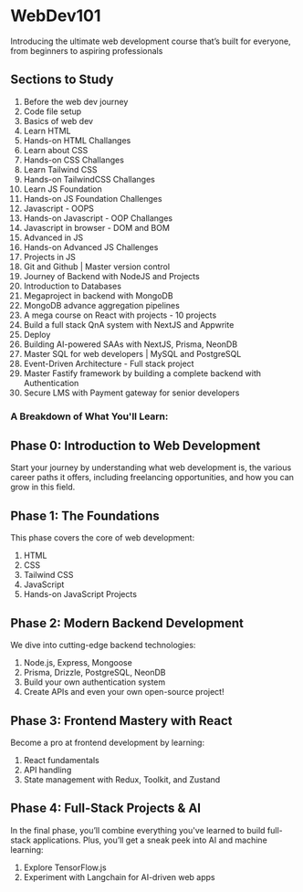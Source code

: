 # WebDev101

Introducing the ultimate web development course that’s built for everyone, from beginners to aspiring professionals

## Sections to Study
1. Before the web dev journey 
2. Code file setup
3. Basics of web dev
4. Learn HTML
5. Hands-on HTML Challanges
6. Learn about CSS
7. Hands-on CSS Challanges
8. Learn Tailwind CSS
9. Hands-on TailwindCSS Challanges
10. Learn JS Foundation
11. Hands-on JS Foundation Challenges
12. Javascript - OOPS
13. Hands-on Javascript - OOP Challanges
14. Javascript in browser - DOM and BOM
15. Advanced in JS
16. Hands-on Advanced JS Challenges
17. Projects in JS
18. Git and Github | Master version control
19. Journey of Backend with NodeJS and Projects
20. Introduction to Databases
21. Megaproject in backend with MongoDB
22. MongoDB advance aggregation pipelines
23. A mega course on React with projects - 10 projects
24. Build a full stack QnA system with NextJS and Appwrite
25. Deploy
26. Building AI-powered SAAs with NextJS, Prisma, NeonDB
27. Master SQL for web developers | MySQL and PostgreSQL
28. Event-Driven Architecture - Full stack project
29. Master Fastify framework by building a complete backend with Authentication
30. Secure LMS with Payment gateway for senior developers



### A Breakdown of What You'll Learn:

## Phase 0: Introduction to Web Development
Start your journey by understanding what web development is, the various career paths it offers, including freelancing opportunities, and how you can grow in this field.

## Phase 1: The Foundations
This phase covers the core of web development:
1. HTML
2. CSS
3. Tailwind CSS
4. JavaScript
5. Hands-on JavaScript Projects

## Phase 2: Modern Backend Development
We dive into cutting-edge backend technologies:
1. Node.js, Express, Mongoose
2. Prisma, Drizzle, PostgreSQL, NeonDB
3. Build your own authentication system
4. Create APIs and even your own open-source project!

## Phase 3: Frontend Mastery with React
Become a pro at frontend development by learning:
1. React fundamentals
2. API handling
3. State management with Redux, Toolkit, and Zustand

## Phase 4: Full-Stack Projects & AI
In the final phase, you’ll combine everything you've learned to build full-stack applications. Plus, you’ll get a sneak peek into AI and machine learning:
1. Explore TensorFlow.js
2. Experiment with Langchain for AI-driven web apps

